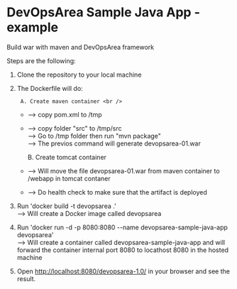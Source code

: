 # DevOpsArea Sample Java App -example
Build war with maven and DevOpsArea framework

Steps are the following:

1. Clone the repository to your local machine
2. The Dockerfile will do:

        A. Create maven container <br />
       
       
       
       
     + --> copy pom.xml to /tmp <br />
     + --> copy folder "src" to /tmp/src <br />
      -->  Go to /tmp folder then run "mvn package"<br />
      --> The previos command will generate devopsarea-01.war<br />
        
        B. Create tomcat container<br />
        
     + --> Will move the file devopsarea-01.war from maven container to /webapp in tomcat contaner<br />
     + --> Do health check to make sure that the artifact is deployed

3. Run 'docker build -t devopsarea .' <br />
      -->  Will create a Docker image called devopsarea <br />
4. Run 'docker run -d -p 8080:8080 --name devopsarea-sample-java-app devopsarea' <br />
      -->  Will create a container called devopsarea-sample-java-app and will forward the container internal port 8080 to locathost 8080 in the hosted machine 
 
5. Open [http://localhost:8080/devopsarea-1.0/](http://localhost:8080/devopsarea-1.0/) in your browser and see the result.
